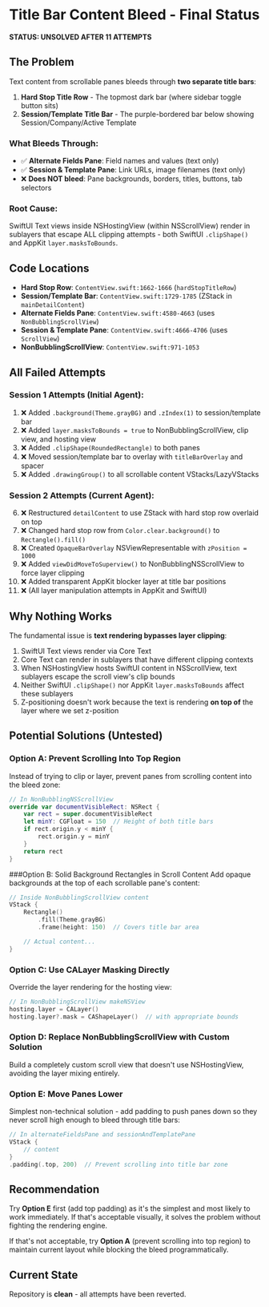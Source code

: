 # Title Bar Content Bleed - Final Status

**STATUS: UNSOLVED AFTER 11 ATTEMPTS**

## The Problem

Text content from scrollable panes bleeds through **two separate title bars**:

1. **Hard Stop Title Row** - The topmost dark bar (where sidebar toggle button sits)
2. **Session/Template Title Bar** - The purple-bordered bar below showing Session/Company/Active Template

### What Bleeds Through:
- ✅ **Alternate Fields Pane**: Field names and values (text only)
- ✅ **Session & Template Pane**: Link URLs, image filenames (text only)
- ❌ **Does NOT bleed**: Pane backgrounds, borders, titles, buttons, tab selectors

### Root Cause:
SwiftUI Text views inside NSHostingView (within NSScrollView) render in sublayers that escape ALL clipping attempts - both SwiftUI `.clipShape()` and AppKit `layer.masksToBounds`.

## Code Locations

- **Hard Stop Row**: `ContentView.swift:1662-1666` (`hardStopTitleRow`)
- **Session/Template Bar**: `ContentView.swift:1729-1785` (ZStack in `mainDetailContent`)
- **Alternate Fields Pane**: `ContentView.swift:4580-4663` (uses `NonBubblingScrollView`)
- **Session & Template Pane**: `ContentView.swift:4666-4706` (uses `ScrollView`)
- **NonBubblingScrollView**: `ContentView.swift:971-1053`

## All Failed Attempts

### Session 1 Attempts (Initial Agent):
1. ❌ Added `.background(Theme.grayBG)` and `.zIndex(1)` to session/template bar
2. ❌ Added `layer.masksToBounds = true` to NonBubblingScrollView, clip view, and hosting view
3. ❌ Added `.clipShape(RoundedRectangle)` to both panes
4. ❌ Moved session/template bar to overlay with `titleBarOverlay` and spacer
5. ❌ Added `.drawingGroup()` to all scrollable content VStacks/LazyVStacks

### Session 2 Attempts (Current Agent):
6. ❌ Restructured `detailContent` to use ZStack with hard stop row overlaid on top
7. ❌ Changed hard stop row from `Color.clear.background()` to `Rectangle().fill()`
8. ❌ Created `OpaqueBarOverlay` NSViewRepresentable with `zPosition = 1000`
9. ❌ Added `viewDidMoveToSuperview()` to NonBubblingNSScrollView to force layer clipping
10. ❌ Added transparent AppKit blocker layer at title bar positions
11. ❌ (All layer manipulation attempts in AppKit and SwiftUI)

## Why Nothing Works

The fundamental issue is **text rendering bypasses layer clipping**:

1. SwiftUI Text views render via Core Text
2. Core Text can render in sublayers that have different clipping contexts
3. When NSHostingView hosts SwiftUI content in NSScrollView, text sublayers escape the scroll view's clip bounds
4. Neither SwiftUI `.clipShape()` nor AppKit `layer.masksToBounds` affect these sublayers
5. Z-positioning doesn't work because the text is rendering **on top of** the layer where we set z-position

## Potential Solutions (Untested)

### Option A: Prevent Scrolling Into Top Region
Instead of trying to clip or layer, prevent panes from scrolling content into the bleed zone:

```swift
// In NonBubblingNSScrollView
override var documentVisibleRect: NSRect {
    var rect = super.documentVisibleRect
    let minY: CGFloat = 150  // Height of both title bars
    if rect.origin.y < minY {
        rect.origin.y = minY
    }
    return rect
}
```

###Option B: Solid Background Rectangles in Scroll Content
Add opaque backgrounds at the top of each scrollable pane's content:

```swift
// Inside NonBubblingScrollView content
VStack {
    Rectangle()
        .fill(Theme.grayBG)
        .frame(height: 150)  // Covers title bar area

    // Actual content...
}
```

### Option C: Use CALayer Masking Directly
Override the layer rendering for the hosting view:

```swift
// In NonBubblingScrollView makeNSView
hosting.layer = CALayer()
hosting.layer?.mask = CAShapeLayer()  // with appropriate bounds
```

### Option D: Replace NonBubblingScrollView with Custom Solution
Build a completely custom scroll view that doesn't use NSHostingView, avoiding the layer mixing entirely.

### Option E: Move Panes Lower
Simplest non-technical solution - add padding to push panes down so they never scroll high enough to bleed through title bars:

```swift
// In alternateFieldsPane and sessionAndTemplatePane
VStack {
    // content
}
.padding(.top, 200)  // Prevent scrolling into title bar zone
```

## Recommendation

Try **Option E** first (add top padding) as it's the simplest and most likely to work immediately. If that's acceptable visually, it solves the problem without fighting the rendering engine.

If that's not acceptable, try **Option A** (prevent scrolling into top region) to maintain current layout while blocking the bleed programmatically.

## Current State

Repository is **clean** - all attempts have been reverted.
